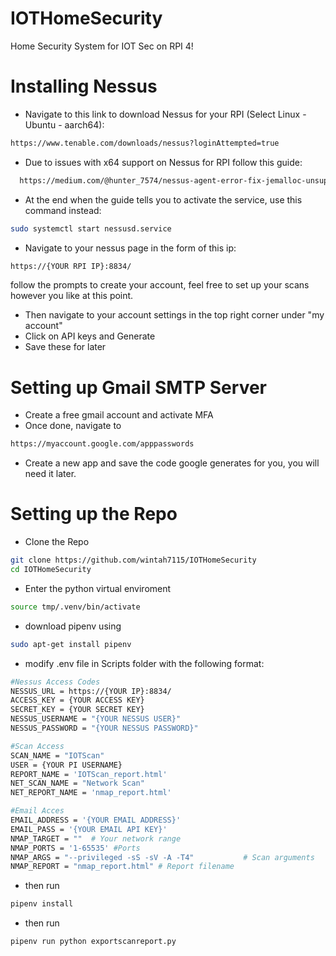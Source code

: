# IOTHomeSecurity
Home Security System for IOT Sec on RPI 4!

# Installing Nessus
- Navigate to this link to download Nessus for your RPI (Select Linux - Ubuntu - aarch64):
``` bash
https://www.tenable.com/downloads/nessus?loginAttempted=true
```
- Due to issues with x64 support on Nessus for RPI follow this guide:
``` bash
  https://medium.com/@hunter_7574/nessus-agent-error-fix-jemalloc-unsupported-system-page-size-on-ubuntu-arm64-systems-6ae040f8eefd
```
- At the end when the guide tells you to activate the service, use this command instead:
``` bash
sudo systemctl start nessusd.service
```
- Navigate to your nessus page in the form of this ip:
``` bash
https://{YOUR RPI IP}:8834/
```
follow the prompts to create your account, feel free to set up your scans however you like at this point.
- Then navigate to your account settings in the top right corner under "my account"
- Click on API keys and Generate
- Save these for later
  
# Setting up Gmail SMTP Server
- Create a free gmail account and activate MFA
- Once done, navigate to
``` bash
https://myaccount.google.com/apppasswords
```
- Create a new app and save the code google generates for you, you will need it later.

# Setting up the Repo
- Clone the Repo
```bash
git clone https://github.com/wintah7115/IOTHomeSecurity
cd IOTHomeSecurity
```
- Enter the python virtual enviroment
``` bash
source tmp/.venv/bin/activate
```
- download pipenv using
```bash
sudo apt-get install pipenv
```

- modify .env file in Scripts folder with the following format:
```bash
#Nessus Access Codes
NESSUS_URL = https://{YOUR IP}:8834/
ACCESS_KEY = {YOUR ACCESS KEY}
SECRET_KEY = {YOUR SECRET KEY}
NESSUS_USERNAME = "{YOUR NESSUS USER}"
NESSUS_PASSWORD = "{YOUR NESSUS PASSWORD}"

#Scan Access
SCAN_NAME = "IOTScan"
USER = {YOUR PI USERNAME}
REPORT_NAME = 'IOTScan_report.html'
NET_SCAN_NAME = "Network Scan"
NET_REPORT_NAME = 'nmap_report.html'

#Email Acces
EMAIL_ADDRESS = '{YOUR EMAIL ADDRESS}'
EMAIL_PASS = '{YOUR EMAIL API KEY}'
NMAP_TARGET = ""  # Your network range
NMAP_PORTS = '1-65535' #Ports
NMAP_ARGS = "--privileged -sS -sV -A -T4"           # Scan arguments
NMAP_REPORT = "nmap_report.html" # Report filename
```
- then run
```bash
pipenv install
```
- then run 
```bash
pipenv run python exportscanreport.py
```
